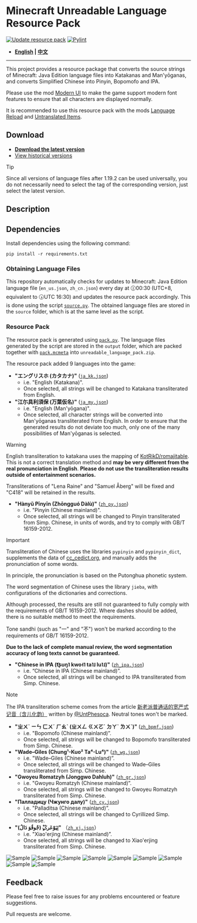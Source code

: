 # Minecraft Unreadable Language Resource Pack

[![Update resource pack](https://github.com/SkyEye-FAST/unreadable_language_pack/actions/workflows/update.yml/badge.svg)](https://github.com/SkyEye-FAST/unreadable_language_pack/actions/workflows/update.yml) [![Pylint](https://github.com/SkyEye-FAST/unreadable_language_pack/actions/workflows/pylint.yml/badge.svg)](https://github.com/SkyEye-FAST/unreadable_language_pack/actions/workflows/pylint.yml)

- **[English](README_en.md) | [中文](README.md)**

----

This project provides a resource package that converts the source strings of Minecraft: Java Edition language files into Katakanas and Man'yōganas, and converts Simplified Chinese into Pinyin, Bopomofo and IPA.

Please use the mod [Modern UI](https://modrinth.com/mod/modern-ui) to make the game support modern font features to ensure that all characters are displayed normally.

It is recommended to use this resource pack with the mods [Language Reload](https://modrinth.com/mod/language-reload) and [Untranslated Items](https://www.curseforge.com/minecraft/mc-mods/untranslated-items).

## Download

- [**Download the latest version**](https://github.com/SkyEye-FAST/unreadable_language_pack/releases/latest/download/unreadable_language_pack.zip)
- [View historical versions](https://github.com/SkyEye-FAST/unreadable_language_pack/releases/)

> [!TIP]
> Since all versions of language files after 1.19.2 can be used universally, you do not necessarily need to select the tag of the corresponding version, just select the latest version.

## Description

## Dependencies

Install dependencies using the following command:

``` shell
pip install -r requirements.txt
```

### Obtaining Language Files

This repository automatically checks for updates to Minecraft: Java Edition language file (`en_us.json`, `zh_cn.json`) every day at 🕧00:30 (UTC+8, equivalent to 🕟UTC 16:30) and updates the resource pack accordingly. This is done using the script [`source.py`](source.py). The obtained language files are stored in the `source` folder, which is at the same level as the script.

### Resource Pack

The resource pack is generated using [`pack.py`](pack.py). The language files generated by the script are stored in the `output` folder, which are packed together with [`pack.mcmeta`](pack.mcmeta) into `unreadable_language_pack.zip`.

The resource pack added 9 languages into the game:

- **"エングリスホ (カタカナ)"** ([`ja_kk.json`](output/ja_kk.json))
  - i.e. "English (Katakana)".
  - Once selected, all strings will be changed to Katakana transliterated from English.
- **"江尓具利須保 (万葉仮名)"** ([`ja_my.json`](output/ja_my.json))
  - i.e. "English (Man'yōgana)".
  - Once selected, all character strings will be converted into Man'yōganas transliterated from English. In order to ensure that the generated results do not deviate too much, only one of the many possibilities of Man'yōganas is selected.

> [!WARNING]
> English transliteration to katakana uses the mapping of [KotRikD/romajitable](https://github.com/KotRikD/romajitable). This is not a correct translation method and **may be very different from the real pronunciation in English**. **Please do not use the transliteration results outside of entertainment scenarios.**
>
> Transliterations of "Lena Raine" and "Samuel Åberg" will be fixed and "C418" will be retained in the results.

- **"Hànyǔ Pīnyīn (Zhōngguó Dàlù)"** ([`zh_py.json`](output/zh_py.json))
  - i.e. "Pinyin (Chinese mainland)".
  - Once selected, all strings will be changed to Pinyin transliterated from Simp. Chinese, in units of words, and try to comply with GB/T 16159-2012.

> [!IMPORTANT]
> Transliteration of Chinese uses the libraries `pypinyin` and `pypinyin_dict`, supplements the data of [cc_cedict.org](https://cc-cedict.org/), and manually adds the pronunciation of some words.
>
> In principle, the pronunciation is based on the Putonghua phonetic system.
>
> The word segmentation of Chinese uses the library `jieba`, with configurations of the dictionaries and corrections.
>
> Although processed, the results are still not guaranteed to fully comply with the requirements of GB/T 16159-2012. Where dashes should be added, there is no suitable method to meet the requirements.
>
> Tone sandhi (such as "一" and "不") won't be marked according to the requirements of GB/T 16159-2012.
>
> **Due to the lack of complete manual review, the word segmentation accuracy of long texts cannot be guaranteed.**

- **"Chinese in IPA (t͡ʂʊŋ˥ kwo˧˥ ta˥˩ lu˥˩)"** ([`zh_ipa.json`](output/zh_ipa.json))
  - i.e. “Chinese in IPA (Chinese mainland)”.
  - Once selected, all strings will be changed to IPA transliterated from Simp. Chinese.

> [!NOTE]
> The IPA transliteration scheme comes from the article [新老派普通话的宽严式记音（含儿化韵）](https://zhuanlan.zhihu.com/p/38258415) written by [@UntPhesoca](https://www.zhihu.com/people/UntW). Neutral tones won't be marked.

- **"ㄓㄨˋ ㄧㄣ ㄈㄨˊ ㄏㄠˋ (ㄓㄨㄥ ㄍㄨㄛˊ ㄉㄚˋ ㄌㄨˋ)"** ([`zh_bpmf.json`](output/zh_bpmf.json))
  - i.e. "Bopomofo (Chinese mainland)”.
  - Once selected, all strings will be changed to Bopomofo transliterated from Simp. Chinese.
- **"Wade–Giles (Chung¹-Kuo² Ta⁴-Lu⁴)"** ([`zh_wg.json`](output/zh_wg.json))
  - i.e. "Wade–Giles (Chinese mainland)”.
  - Once selected, all strings will be changed to Wade–Giles transliterated from Simp. Chinese.
- **"Gwoyeu Romatzyh (Jonggwo Dahluh)"** ([`zh_gr.json`](output/zh_gr.json))
  - i.e. "Gwoyeu Romatzyh (Chinese mainland)”.
  - Once selected, all strings will be changed to Gwoyeu Romatzyh transliterated from Simp. Chinese.
- **"Палладицу (Чжунго далу)"** ([`zh_cy.json`](output/zh_cy.json))
  - i.e. "Palladitsa (Chinese mainland)”.
  - Once selected, all strings will be changed to Cyrillized Simp. Chinese.
- **"ثِیَوْعَرݣ‌ٍْ (جْو‌قُوَ دَا‌لُ)"** （[`zh_xj.json`](output/zh_xj.json)）
  - i.e. "Xiao'erjing (Chinese mainland)”.
  - Once selected, all strings will be changed to Xiao'erjing transliterated from Simp. Chinese.

![Sample](sample/sample_ja_kk.png)
![Sample](sample/sample_ja_my.png)
![Sample](sample/sample_zh_py.png)
![Sample](sample/sample_zh_ipa.png)
![Sample](sample/sample_zh_bpmf.png)
![Sample](sample/sample_zh_wg.png)
![Sample](sample/sample_zh_gr.png)
![Sample](sample/sample_zh_cy.png)
![Sample](sample/sample_zh_xj.png)

## Feedback

Please feel free to raise issues for any problems encountered or feature suggestions.

Pull requests are welcome.
